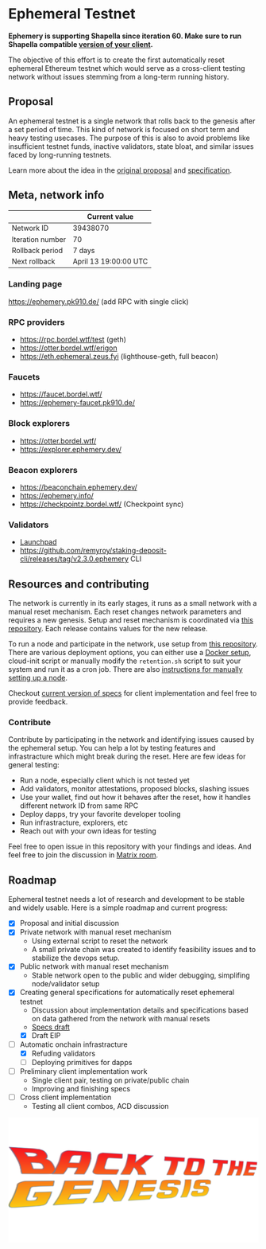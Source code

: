 # Ephemeral Testnet


**Ephemery is supporting Shapella since iteration 60. Make sure to run Shapella compatible [version of your client](https://blog.ethereum.org/2023/03/28/shapella-mainnet-announcement).**

The objective of this effort is to create the first automatically reset ephemeral Ethereum testnet which would serve as a cross-client testing network without issues stemming from a long-term running history.

## Proposal

An ephemeral testnet is a single network that rolls back to the genesis after a set period of time. This kind of network is focused on short term and heavy testing usecases. The purpose of this is also to avoid problems like insufficient testnet funds, inactive validators, state bloat, and similar issues faced by long-running testnets.

Learn more about the idea in the [original proposal](https://notes.ethereum.org/@mario-havel/stakers-testnet) and [specification](/specs.md). 


## Meta, network info

|                  | Current value       |
| ---------------- | ------------------- |
| Network ID       | 39438070            |
| Iteration number | 70                  |
| Rollback period  | 7 days              |
| Next rollback    | April 13 19:00:00 UTC |

### Landing page

https://ephemery.pk910.de/ (add RPC with single click)

### RPC providers

- https://rpc.bordel.wtf/test (geth)
- https://otter.bordel.wtf/erigon 
- https://eth.ephemeral.zeus.fyi (lighthouse-geth, full beacon)

### Faucets

- https://faucet.bordel.wtf/
- https://ephemery-faucet.pk910.de/

### Block explorers

- https://otter.bordel.wtf/
- https://explorer.ephemery.dev/

### Beacon explorers

- https://beaconchain.ephemery.dev/
- https://ephemery.info/
- https://checkpointz.bordel.wtf/ (Checkpoint sync) 

### Validators

- [Launchpad](https://ephemery.launchpad.remyroy.com/en/)
- https://github.com/remyroy/staking-deposit-cli/releases/tag/v2.3.0.ephemery CLI

## Resources and contributing

The network is currently in its early stages, it runs as a small network with a manual reset mechanism. Each reset changes network parameters and requires a new genesis. Setup and reset mechanism is coordinated via [this repository](https://github.com/pk910/test-testnet-repo). Each release contains values for the new release. 

To run a node and participate in the network, use setup from [this repository](https://github.com/pk910/test-testnet-scripts). There are various deployment options, you can either use a [Docker setup](https://github.com/pk910/test-testnet-scripts#docker), cloud-init script or manually modify the `retention.sh` script to suit your system and run it as a cron job. There are also [instructions for manually setting up a node](https://github.com/pk910/test-testnet-scripts#manual-deployment). 

Checkout [current version of specs](./specs.md) for client implementation and feel free to provide feedback. 

### Contribute 

Contribute by participating in the network and identifying issues caused by the ephemeral setup. You can help a lot by testing features and infrastracture which might break during the reset. Here are few ideas for general testing:
  - Run a node, especially client which is not tested yet
  - Add validators, monitor attestations, proposed blocks, slashing issues
  - Use your wallet, find out how it behaves after the reset, how it handles different network ID from same RPC
  - Deploy dapps, try your favorite developer tooling 
  - Run infrastracture, explorers, etc
  - Reach out with your own ideas for testing

Feel free to open issue in this repository with your findings and ideas. And feel free to join the discussion in [Matrix room](https://matrix.to/#/#staker-testnet:matrix.org). 


## Roadmap

Ephemeral testnet needs a lot of research and development to be stable and widely usable. Here is a simple roadmap and current progress:

- [x] Proposal and initial discussion
- [x] Private network with manual reset mechanism
    - Using external script to reset the network
    - A small private chain was created to identify feasibility issues and to stabilize the devops setup.
- [x] Public network with manual reset mechanism
    - Stable network open to the public and wider debugging, simplifing node/validator setup
- [x] Creating general specifications for automatically reset ephemeral testnet 
    - Discussion about implementation details and specifications based on data gathered from the network with manual resets
    - [Specs draft](./specs.md)
    - [x] Draft EIP
- [ ] Automatic onchain infrastracture
    - [x] Refuding validators
    - [ ] Deploying primitives for dapps
- [ ] Preliminary client implementation work 
    - Single client pair, testing on private/public chain 
    - Improving and finishing specs 
- [ ] Cross client implementation 
    - Testing all client combos, ACD discussion


![](./bttg.png)
